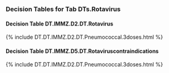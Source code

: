 ### Decision Tables for Tab  DTs.Rotavirus
#### Decision Table DT.IMMZ.D2.DT.Rotavirus
{% include DT.DT.IMMZ.D2.DT.Pneumococcal.3doses.html %}
#### Decision Table DT.IMMZ.D5.DT.Rotaviruscontraindications
{% include DT.DT.IMMZ.D2.DT.Pneumococcal.3doses.html %}

